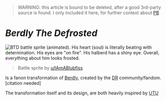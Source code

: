 > WARNING: this article is bound to be deleted, after a good 3rd-party source is found.
> I only included it here, for further context about [PB](./Phoenix%20Buster.md)

# _Berdly The Defrosted_
![BTD battle sprite (animated). His heart (soul) is literally beating with determination. His eyes are "on fire". His halberd has a shiny eye. Overall,  everything about him looks frosted.](https://i.redd.it/spmvj3ja64s71.gif)
> Battle sprite by [u/IAmABlubfiss](https://reddit.com/u/IAmABlubfiss)

Is a fanon transformation of [Berdly](https://deltarune.fandom.com/wiki/Berdly), created by the [DR](https://en.wikipedia.org/wiki/Deltarune) community/fandom. [citation needed]

The transformation itself and its design, are both heavily inspired by [UTU](https://undertale.fandom.com/wiki/Undyne#Genocide_Route)
